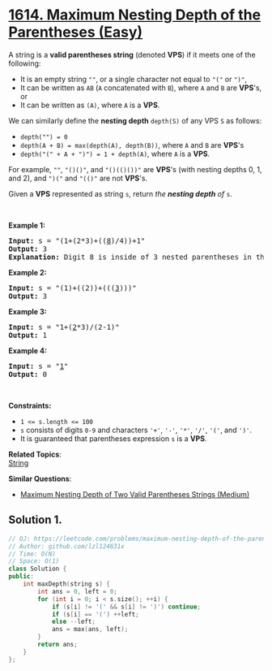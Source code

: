 # [1614. Maximum Nesting Depth of the Parentheses (Easy)](https://leetcode.com/problems/maximum-nesting-depth-of-the-parentheses/)

<p>A string is a <strong>valid parentheses string</strong> (denoted <strong>VPS</strong>) if it meets one of the following:</p>

<ul>
	<li>It is an empty string <code>""</code>, or a single character not equal to <code>"("</code> or <code>")"</code>,</li>
	<li>It can be written as <code>AB</code> (<code>A</code> concatenated with <code>B</code>), where <code>A</code> and <code>B</code> are <strong>VPS</strong>'s, or</li>
	<li>It can be written as <code>(A)</code>, where <code>A</code> is a <strong>VPS</strong>.</li>
</ul>

<p>We can similarly define the <strong>nesting depth</strong> <code>depth(S)</code> of any VPS <code>S</code> as follows:</p>

<ul>
	<li><code>depth("") = 0</code></li>
	<li><code>depth(A + B) = max(depth(A), depth(B))</code>, where <code>A</code> and <code>B</code> are <strong>VPS</strong>'s</li>
	<li><code>depth("(" + A + ")") = 1 + depth(A)</code>, where <code>A</code> is a <strong>VPS</strong>.</li>
</ul>

<p>For example, <code>""</code>, <code>"()()"</code>, and <code>"()(()())"</code> are <strong>VPS</strong>'s (with nesting depths 0, 1, and 2), and <code>")("</code> and <code>"(()"</code> are not <strong>VPS</strong>'s.</p>

<p>Given a <strong>VPS</strong> represented as string <code>s</code>, return <em>the <strong>nesting depth</strong> of </em><code>s</code>.</p>

<p>&nbsp;</p>
<p><strong>Example 1:</strong></p>

<pre><strong>Input:</strong> s = "(1+(2*3)+((<u>8</u>)/4))+1"
<strong>Output:</strong> 3
<strong>Explanation:</strong> Digit 8 is inside of 3 nested parentheses in the string.
</pre>

<p><strong>Example 2:</strong></p>

<pre><strong>Input:</strong> s = "(1)+((2))+(((<u>3</u>)))"
<strong>Output:</strong> 3
</pre>

<p><strong>Example 3:</strong></p>

<pre><strong>Input:</strong> s = "1+(<u>2</u>*3)/(2-1)"
<strong>Output:</strong> 1
</pre>

<p><strong>Example 4:</strong></p>

<pre><strong>Input:</strong> s = "<u>1</u>"
<strong>Output:</strong> 0
</pre>

<p>&nbsp;</p>
<p><strong>Constraints:</strong></p>

<ul>
	<li><code>1 &lt;= s.length &lt;= 100</code></li>
	<li><code>s</code> consists of digits <code>0-9</code> and characters <code>'+'</code>, <code>'-'</code>, <code>'*'</code>, <code>'/'</code>, <code>'('</code>, and <code>')'</code>.</li>
	<li>It is guaranteed that parentheses expression <code>s</code> is a <strong>VPS</strong>.</li>
</ul>


**Related Topics**:  
[String](https://leetcode.com/tag/string/)

**Similar Questions**:
* [Maximum Nesting Depth of Two Valid Parentheses Strings (Medium)](https://leetcode.com/problems/maximum-nesting-depth-of-two-valid-parentheses-strings/)

## Solution 1.

```cpp
// OJ: https://leetcode.com/problems/maximum-nesting-depth-of-the-parentheses/
// Author: github.com/lzl124631x
// Time: O(N)
// Space: O(1)
class Solution {
public:
    int maxDepth(string s) {
        int ans = 0, left = 0;
        for (int i = 0; i < s.size(); ++i) {
            if (s[i] != '(' && s[i] != ')') continue;
            if (s[i] == '(') ++left;
            else --left;
            ans = max(ans, left);
        }
        return ans;
    }
};
```